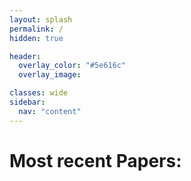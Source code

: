 ```yaml
---
layout: splash
permalink: /
hidden: true

header:
  overlay_color: "#5e616c"
  overlay_image: 

classes: wide 
sidebar:
  nav: "content" 
---
```

# Most recent Papers:
